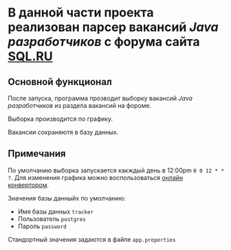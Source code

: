# В данной части проекта реализован парсер вакансий _Java разработчиков_ с форума сайта [SQL.RU](https://www.sql.ru/)

## Основной функционал

После запуска, программа прозводит выборку вакансий _Java разработчиков_ из раздела вакансий на фороме.

Выборка производится по графику.  

Вакансии сохраняютя в базу данных.

## Примечания

По умолчанию выборка запускается какждый день в 12:00pm `0 0 12 * * ?`. Для изменения графика можно воспользоваться 
[онлайн конвертором](https://www.freeformatter.com/cron-expression-generator-quartz.html).

Значения базы данныйх по умолчанию:
* Имя базы данных `tracker`
* Пользователь `postgres`
* Пароль `password`

Стандортный значения задаются в файле `app.properties`